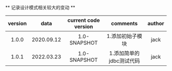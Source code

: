 ** 记录设计模式相关较大的变动 **

| version |    data    |  current code version  | comments | author |
| :-----: |  :-------: |  :------------------:  | :------: | :----: |
|  1.0.0  | 2020.09.12 |       1.0-SNAPSHOT     | 1.添加初始子模块 | jack |
|  1.0.1  | 2022.03.23 |       1.0-SNAPSHOT     | 1.添加简单的jdbc测试代码 | jack |
